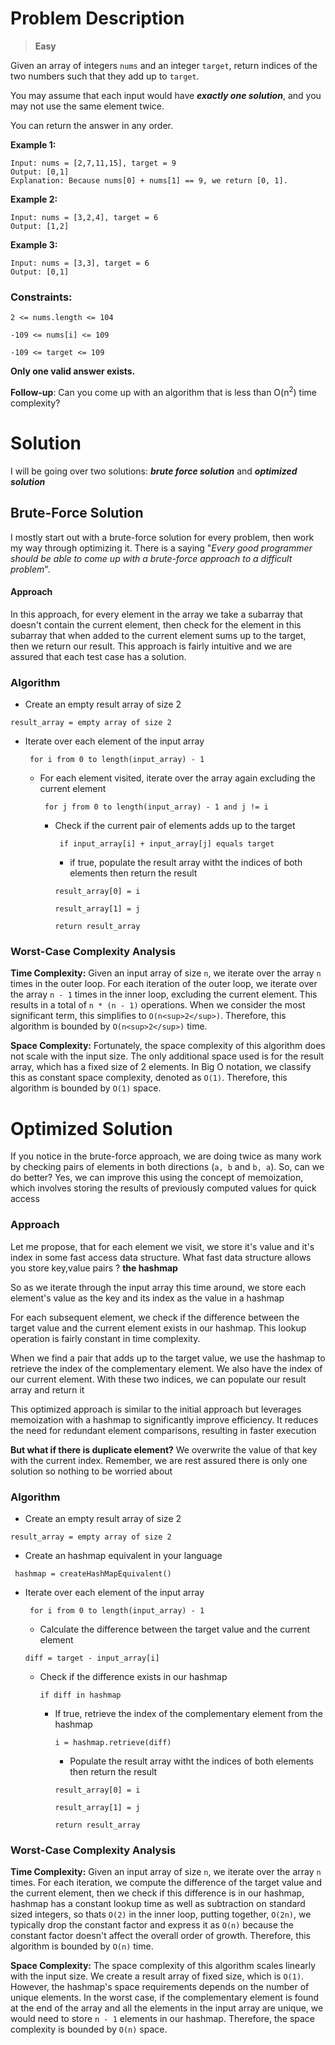 # Problem Description

>**Easy**

Given an array of integers ```nums``` and an integer ```target```, return indices of the two numbers such that they add up to ```target```.

You may assume that each input would have ***exactly one solution***, and you may not use the same element twice.

You can return the answer in any order.

 

**Example 1:**
```
Input: nums = [2,7,11,15], target = 9
Output: [0,1]
Explanation: Because nums[0] + nums[1] == 9, we return [0, 1].
```
**Example 2:**
```
Input: nums = [3,2,4], target = 6
Output: [1,2]
```
**Example 3:**

```
Input: nums = [3,3], target = 6
Output: [0,1]
```
 

### Constraints:

```2 <= nums.length <= 104```

```-109 <= nums[i] <= 109```

```-109 <= target <= 109```

**Only one valid answer exists.**
 

**Follow-up**: Can you come up with an algorithm that is less than O(n<sup>2</sup>) time complexity?

# Solution

I will be going over two solutions: ***brute force solution*** and ***optimized solution***

##  Brute-Force Solution
I mostly start out with a brute-force solution for every problem, then work my way through optimizing it. There is a saying  "*Every good programmer should be able to come up with a brute-force approach to a difficult problem*". 

#### Approach
In this approach, for every element in the array we take a subarray that doesn't contain the current element, then check for the element in this subarray that when added to the current element sums up to the target, then we return our result. This approach is fairly intuitive and we are assured that each test case has a solution.

### Algorithm
* Create an empty result array of size 2

```result_array = empty array of size 2```

* Iterate over each element of the input array

    ``` for i from 0 to length(input_array) - 1```

    * For each element visited, iterate over the array again excluding the current element

        ``` for j from 0 to length(input_array) - 1 and j != i```

        * Check if the current pair of elements adds up to the target

            ``` if input_array[i] + input_array[j] equals target```

            * if true, populate the result array witht the indices of both elements then return the result

            ```result_array[0] = i```

            ```result_array[1] = j```

            ```return result_array```

### Worst-Case Complexity Analysis
**Time Complexity:** Given an input array of size ```n```, we iterate over the array ```n``` times in the outer loop. For each iteration of the outer loop, we iterate over the array ```n - 1``` times in the inner loop, excluding the current element. This results in a total of ```n * (n - 1)``` operations. When we consider the most significant term, this simplifies to ```O(n<sup>2</sup>)```. Therefore, this algorithm is bounded by ```O(n<sup>2</sup>)``` time.

**Space Complexity:** Fortunately, the space complexity of this algorithm does not scale with the input size. The only additional space used is for the result array, which has a fixed size of 2 elements. In Big O notation, we classify this as constant space complexity, denoted as ```O(1)```. Therefore, this algorithm is bounded by ```O(1)``` space.

# Optimized Solution
If you notice in the brute-force approach, we are doing twice as many work by checking pairs of elements in both directions (```a, b``` and ```b, a```). So, can we do better? Yes,  we can improve this using the concept of memoization, which involves storing the results of previously computed values for quick access

### Approach
Let me propose, that for each element we visit, we store it's value and it's index in some fast access data structure. What fast data structure allows you store key,value pairs ? **the hashmap**

So as we iterate through the input array this time around, we store each element's value as the key and its index as the value in a hashmap

For each subsequent element, we check if the difference between the target value and the current element exists in our hashmap. This lookup operation is fairly constant in time complexity.

When we find a pair that adds up to the target value, we use the hashmap to retrieve the index of the complementary element. We also have the index of our current element. With these two indices, we can populate our result array and return it

This optimized approach is similar to the initial approach but leverages memoization with a hashmap to significantly improve efficiency. It reduces the need for redundant element comparisons, resulting in faster execution

**But what if there is duplicate element?** We overwrite the value of that key with the current index. Remember, we are rest assured there is only one solution so nothing to be worried about

### Algorithm
* Create an empty result array of size 2 

```result_array = empty array of size 2```
* Create an hashmap equivalent in your language 

``` hashmap = createHashMapEquivalent()```
* Iterate over each element of the input array

    ``` for i from 0 to length(input_array) - 1```
    * Calculate the difference between the target value and the current element

    ```diff = target - input_array[i]```
    * Check if the difference exists in our hashmap
        
        ``` if diff in hashmap ```
        * If true, retrieve the index of the complementary element from the hashmap

            ``` i = hashmap.retrieve(diff) ```

            * Populate the result array witht the indices of both elements then return the result

            ```result_array[0] = i```

            ```result_array[1] = j```

            ```return result_array```

### Worst-Case Complexity Analysis
**Time Complexity:** Given an input array of size ```n```, we iterate over the array ```n``` times. For each iteration, we compute the difference of the target value and the current element, then we check if this difference is in our hashmap, hashmap has a constant lookup time as well as subtraction on standard sized integers, so thats ```O(2)``` in the inner loop, putting together, ```O(2n)```, we typically drop the constant factor and express it as ```O(n)``` because the constant factor doesn't affect the overall order of growth. Therefore, this algorithm is bounded by ```O(n)``` time.


**Space Complexity:** The space complexity of this algorithm scales linearly with the input size. We create a result array of fixed size, which is ```O(1)```. However, the hashmap's space requirements depends on the number of unique elements. In the worst case, if the complementary element is found at the end of the array and all the elements in the input array are unique, we would need to store ```n - 1``` elements in our hashmap. Therefore, the space complexity is bounded by ```O(n)``` space.






